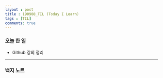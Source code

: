 ```yaml
---
layout : post
title : 190908_TIL (Today I Learn)
tags : [TIL]
comments: true
---
```

### 오늘 한 일
- Github 강의 정리
---
### 백지 노트
